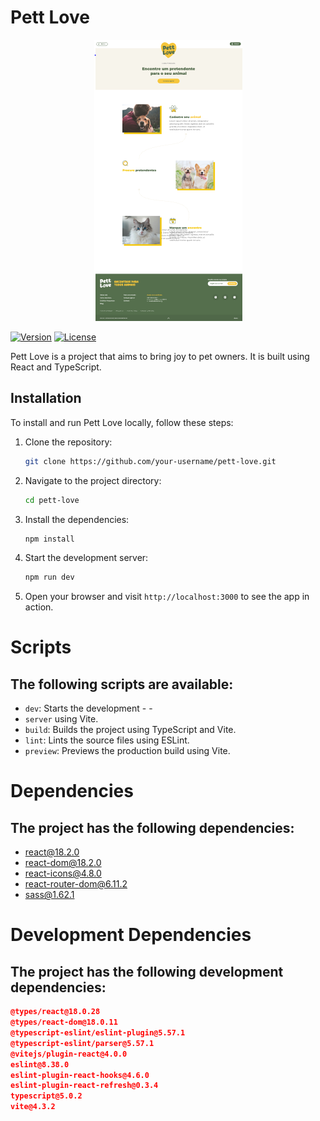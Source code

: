 # Pett Love

<div align="center">
  <img src="src/assets/screen.png" alt="Imagem do site PettLove">
</div>

[![Version](https://img.shields.io/badge/version-0.0.0-blue.svg)](https://github.com/your-username/pett-love)
[![License](https://img.shields.io/badge/license-MIT-green.svg)](https://github.com/your-username/pett-love/blob/main/LICENSE)

Pett Love is a project that aims to bring joy to pet owners. It is built using React and TypeScript.

## Installation

To install and run Pett Love locally, follow these steps:

1. Clone the repository:

   ```bash
   git clone https://github.com/your-username/pett-love.git
   ```

2. Navigate to the project directory:

   ```bash
   cd pett-love
   ```

3. Install the dependencies:

   ```bash
   npm install
   ```

4. Start the development server:

   ```bash
   npm run dev
   ```

5. Open your browser and visit `http://localhost:3000` to see the app in action.

# Scripts

## The following scripts are available:

- `dev`: Starts the development - -
- `server` using Vite.
- `build`: Builds the project using TypeScript and Vite.
- `lint`: Lints the source files using ESLint.
- `preview`: Previews the production build using Vite.

# Dependencies

## The project has the following dependencies:

- react@18.2.0
- react-dom@18.2.0
- react-icons@4.8.0
- react-router-dom@6.11.2
- sass@1.62.1

# Development Dependencies

## The project has the following development dependencies:

```json
@types/react@18.0.28
@types/react-dom@18.0.11
@typescript-eslint/eslint-plugin@5.57.1
@typescript-eslint/parser@5.57.1
@vitejs/plugin-react@4.0.0
eslint@8.38.0
eslint-plugin-react-hooks@4.6.0
eslint-plugin-react-refresh@0.3.4
typescript@5.0.2
vite@4.3.2
```
